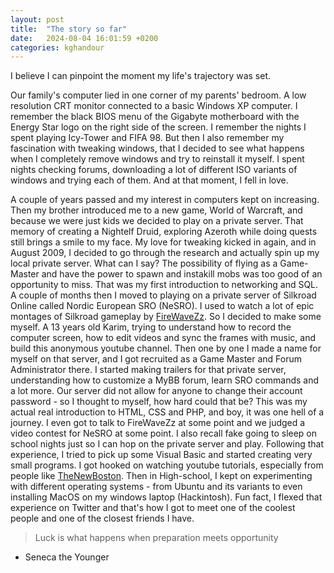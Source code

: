 ```yaml
---
layout: post
title:  "The story so far"
date:   2024-08-04 16:01:59 +0200
categories: kghandour
---
```

I believe I can pinpoint the moment my life's trajectory was set. 

Our family's computer lied in one corner of my parents' bedroom. A low resolution CRT monitor connected to a basic Windows XP computer. I remember the black BIOS menu of the Gigabyte motherboard with the Energy Star logo on the right side of the screen. I remember the nights I spent playing Icy-Tower and FIFA 98. But then I also remember my fascination with tweaking windows, that I decided to see what happens when I completely remove windows and try to reinstall it myself. I spent nights checking forums, downloading a lot of different ISO variants of windows and trying each of them. And at that moment, I fell in love. 

A couple of years passed and my interest in computers kept on increasing. Then my brother introduced me to a new game, World of Warcraft, and because we were just kids we decided to play on a private server. That memory of creating a Nightelf Druid, exploring Azeroth while doing quests still brings a smile to my face. My love for tweaking kicked in again, and in August 2009, I decided to go through the research and actually spin up my local private server. What can I say? The possibility of flying as a Game-Master and have the power to spawn and instakill mobs was too good of an opportunity to miss. That was my first introduction to networking and SQL. A couple of months then I moved to playing on a private server of Silkroad Online called Nordic European SRO (NeSRO). I used to watch a lot of epic montages of Silkroad gameplay by [FireWaveZz](https://www.youtube.com/@scatchntrance). So I decided to make some myself. A 13 years old Karim, trying to understand how to record the computer screen, how to edit videos and sync the frames with music, and build this anonymous youtube channel. Then one by one I made a name for myself on that server, and I got recruited as a Game Master and Forum Administrator there. I started making trailers for that private server, understanding how to customize a MyBB forum, learn SRO commands and a lot more. Our server did not allow for anyone to change their account password - so I thought to myself, how hard could that be? This was my actual real introduction to HTML, CSS and PHP, and boy, it was one hell of a journey. I even got to talk to FireWaveZz at some point and we judged a video contest for NeSRO at some point. I also recall fake going to sleep on school nights just so I can hop on the private server and play. Following that experience, I tried to pick up some Visual Basic and started creating very small programs. I got hooked on watching youtube tutorials, especially from people like [TheNewBoston](https://www.youtube.com/@thenewboston). Then in High-school, I kept on experimenting with different operating systems - from Ubuntu and its variants to even installing MacOS on my windows laptop (Hackintosh). Fun fact, I flexed that experience on Twitter and that's how I got to meet one of the coolest people and one of the closest friends I have. 



> Luck is what happens when preparation meets opportunity
- Seneca the Younger


